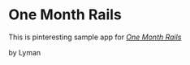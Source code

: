 # One Month Rails

This is pinteresting sample app for [*One Month Rails*](http://onemonthrails.com)

by Lyman
